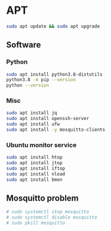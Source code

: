 # APT
```bash
sudo apt update && sudo apt upgrade
```

## Software

### Python
```bash
sudo apt install python3.8-distutils
python3.8 -m pip --version
python --version
```

### Misc
```bash
sudo apt install jq
sudo apt install openssh-server
sudo apt install ufw
sudo apt install -y mosquitto-clients

```

### Ubuntu monitor service
```bash
sudo apt install htop
sudo apt install jtop
sudo apt install iftop
sudo apt install nload
sudo apt install bmon
```


## Mosquitto problem
```bash
# sudo systemctl stop mosquitto
# sudo systemctl disable mosquitto
# sudo pkill mosquitto
```